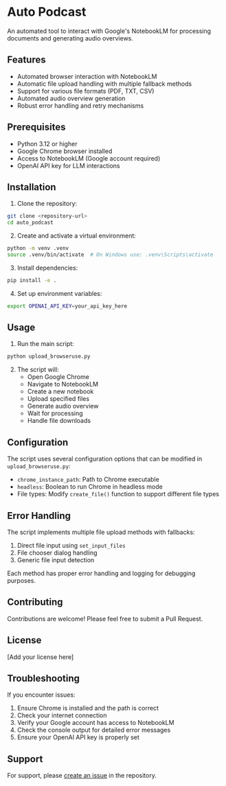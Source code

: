 # Auto Podcast

An automated tool to interact with Google's NotebookLM for processing documents and generating audio overviews.

## Features

- Automated browser interaction with NotebookLM
- Automatic file upload handling with multiple fallback methods
- Support for various file formats (PDF, TXT, CSV)
- Automated audio overview generation
- Robust error handling and retry mechanisms

## Prerequisites

- Python 3.12 or higher
- Google Chrome browser installed
- Access to NotebookLM (Google account required)
- OpenAI API key for LLM interactions

## Installation

1. Clone the repository:
```bash
git clone <repository-url>
cd auto_podcast
```

2. Create and activate a virtual environment:
```bash
python -m venv .venv
source .venv/bin/activate  # On Windows use: .venv\Scripts\activate
```

3. Install dependencies:
```bash
pip install -e .
```

4. Set up environment variables:
```bash
export OPENAI_API_KEY=your_api_key_here
```

## Usage

1. Run the main script:
```bash
python upload_browseruse.py
```

2. The script will:
   - Open Google Chrome
   - Navigate to NotebookLM
   - Create a new notebook
   - Upload specified files
   - Generate audio overview
   - Wait for processing
   - Handle file downloads

## Configuration

The script uses several configuration options that can be modified in `upload_browseruse.py`:

- `chrome_instance_path`: Path to Chrome executable
- `headless`: Boolean to run Chrome in headless mode
- File types: Modify `create_file()` function to support different file types

## Error Handling

The script implements multiple file upload methods with fallbacks:
1. Direct file input using `set_input_files`
2. File chooser dialog handling
3. Generic file input detection

Each method has proper error handling and logging for debugging purposes.

## Contributing

Contributions are welcome! Please feel free to submit a Pull Request.

## License

[Add your license here]

## Troubleshooting

If you encounter issues:

1. Ensure Chrome is installed and the path is correct
2. Check your internet connection
3. Verify your Google account has access to NotebookLM
4. Check the console output for detailed error messages
5. Ensure your OpenAI API key is properly set

## Support

For support, please [create an issue](link-to-issues) in the repository.
